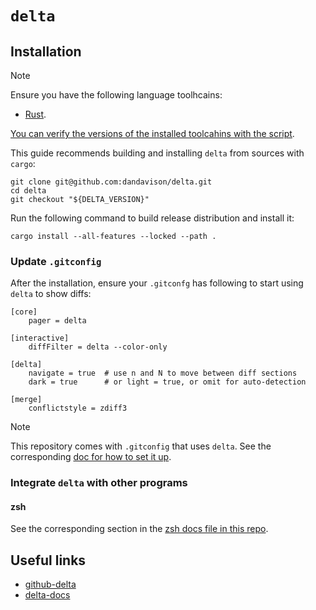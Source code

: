 # `delta`

## Installation

> [!NOTE]
>
> Ensure you have the following language toolhcains:
> - [Rust](../../system-setup/toolchains/rust/README.md).
>
> [You can verify the versions of the installed toolcahins with the script](../../system-setup/toolchains/README.md#verify-versions-of-the-installed-toolchains).

This guide recommends building and installing `delta` from sources with `cargo`:

```shell
git clone git@github.com:dandavison/delta.git
cd delta
git checkout "${DELTA_VERSION}"
```

Run the following command to build release distribution and install it:

```shell
cargo install --all-features --locked --path .
```

### Update `.gitconfig`

After the installation, ensure your `.gitconfg` has following to start using `delta` to show diffs:

```gitconfig
[core]
    pager = delta

[interactive]
    diffFilter = delta --color-only

[delta]
    navigate = true  # use n and N to move between diff sections
    dark = true      # or light = true, or omit for auto-detection

[merge]
    conflictstyle = zdiff3
```

> [!NOTE]
>
> This repository comes with `.gitconfig` that uses `delta`. See the corresponding [doc for how to set it up](../../tools/git/README.md#configuration).

### Integrate `delta` with other programs

#### zsh

See the corresponding section in the [zsh docs file in this repo](../../zsh/README.md#delta).

## Useful links

- [github-delta][github-delta]
- [delta-docs][delta-docs]

[github-delta]: <https://github.com/dandavison/delta>
[delta-docs]: <https://dandavison.github.io/delta/introduction.html>
